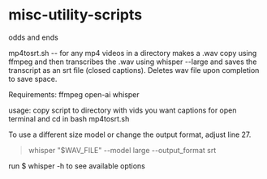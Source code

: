 # misc-utility-scripts
odds and ends 

mp4tosrt.sh -- for any mp4 videos in a directory makes a .wav copy using ffmpeg and then transcribes the .wav using whisper --large and saves the transcript as an srt file (closed captions). Deletes wav file upon completion to save space. 

Requirements: 
ffmpeg
open-ai whisper

usage:
copy script to directory with vids you want captions for
open terminal and cd in
bash mp4tosrt.sh

To use a different size model or change the output format, adjust line 27. 
>  whisper "$WAV_FILE" --model large --output_format srt

run $ whisper -h to see available options
